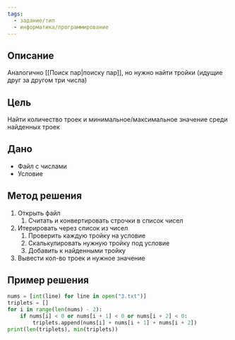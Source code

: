 ```yaml
---
tags:
  - задание/тип
  - информатика/программирование
---
```

## Описание
 
Аналогично [[Поиск пар|поиску пар]], но нужно найти тройки (идущие друг за другом три числа)

## Цель

Найти количество троек и минимальное/максимальное значение среди найденных троек

## Дано

- Файл с числами
- Условие

## Метод решения

1. Открыть файл
	1. Считать и конвертировать строчки в список чисел
2. Итерировать через список из чисел
	1. Проверить каждую тройку на условие
	2. Скалькулировать нужную тройку под условие
	3. Добавить к найденными тройку
3. Вывести кол-во троек и нужное значение

## Пример решения

```python
nums = [int(line) for line in open("3.txt")]  
triplets = []  
for i in range(len(nums) - 2):  
    if nums[i] < 0 or nums[i + 1] < 0 or nums[i + 2] < 0:  
        triplets.append(nums[i] + nums[i + 1] + nums[i + 2])  
print(len(triplets), min(triplets))
```
